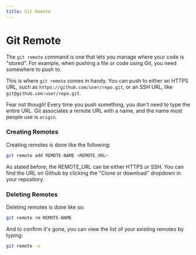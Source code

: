```yaml
---
title: Git Remote
---
```

# Git Remote
The `git remote` command is one that lets you manage where your code is "stored". For example, when pushing a file or code using Git, you need somewhere to push to.

This is where `git remote` comes in handy. You can push to either an HTTPS URL, such as `https://github.com/user/repo.git`, or an SSH URL, like `git@github.com:user/repo.git`.

Fear not though! Every time you push something, you don't need to type the entire URL. Git associates a remote URL with a name, and the name most people use is `origin`.

### Creating Remotes
Creating remotes is done like the following:
```bash
git remote add REMOTE-NAME <REMOTE_URL>
```

As stated before, the REMOTE_URL can be either HTTPS or SSH. You can find the URL on Github by clicking the "Clone or download" dropdown in your repository.

### Deleting Remotes
Deleting remotes is done like so:
```bash
git remote rm REMOTE-NAME
```

And to confirm it's gone, you can view the list of your existing remotes by typing:
```bash
git remote -v
```
